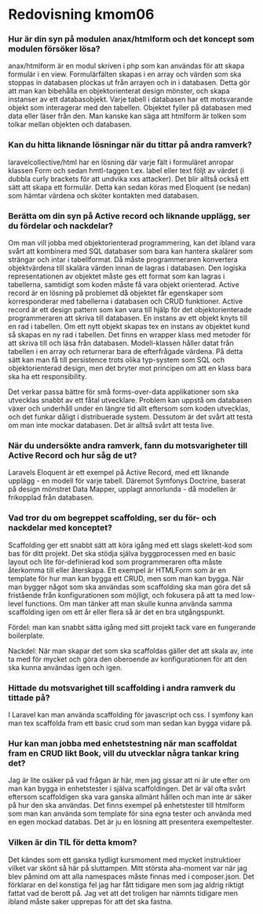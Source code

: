 ---
---
Redovisning kmom06
=========================

### Hur är din syn på modulen anax/htmlform och det koncept som modulen försöker lösa?
anax/htmlform är en modul skriven i php som kan användas för att skapa formulär i en view. Formulärfälten skapas i en array och värden som ska stoppas in databasen plockas ut från arrayen och in i databasen. Detta gör att man kan bibehålla en objektorienterat design mönster, och skapa instanser av ett databasobjekt. Varje tabell i databasen har ett motsvarande objekt som interagerar med den tabellen. Objektet fyller på databasen med data eller läser från den. Man kanske kan säga att htmlform är tolken som tolkar mellan objekten och databasen.

### Kan du hitta liknande lösningar när du tittar på andra ramverk?
laravelcollective/html har en lösning där varje fält i formuläret anropar klassen Form och sedan hmtl-taggen t.ex. label eller text följt av värdet (i dubbla curly brackets för att undvika xxs attacker). Det blir alltså också ett sätt att skapa ett formulär. Detta kan sedan köras med Eloquent (se nedan) som hämtar värdena och sköter kontakten med databasen.

### Berätta om din syn på Active record och liknande upplägg, ser du fördelar och nackdelar?
Om man vill jobba med objektorienterad programmering, kan det ibland vara svårt att kombinera med SQL databaser som bara kan hantera skalärer som strängar och intar i tabellformat. Då måste programmeraren konvertera objektvärdena till skalära värden innan de lagras i databasen.
Den logiska representationen av objektet måste ges ett format som kan lagras i tabellerna, samtidigt som koden måste få vara objekt orienterad.
Active record är en lösning på problemet då objektet får egenskaper som korresponderar med tabellerna i databasen och CRUD funktioner. Active record är ett design pattern som kan vara till hjälp för det objektorienterade programmeraren att skriva till databasen. En instans av ett objekt knyts till en rad i tabellen. Om ett nytt objekt skapas tex en instans av objektet kund så skapas en ny rad i tabellen. Det finns en wrapper klass med metoder för att skriva till och läsa från databasen. Modell-klassen håller datat från tabellen i en array och returnerar bara de efterfrågade värdena. På detta sätt kan man få till persistence trots olika typ-system som SQL och objektorienterad design, men det bryter mot principen om att en klass bara ska ha ett responsibility.

Det verkar passa bättre för små forms-over-data applikationer som ska utvecklas snabbt av ett fåtal utvecklare. Problem kan uppstå om databasen växer och underhåll under en längre tid allt eftersom som koden utvecklas, och det funkar dåligt i distribuerade system. Dessutom är det svårt att testa om man inte mockar databasen. Det är alltså svårt att testa live.


### När du undersökte andra ramverk, fann du motsvarigheter till Active Record och hur såg de ut?
Laravels Eloquent är ett exempel på Active Record, med ett liknande upplägg - en modell för varje tabell. Däremot Symfonys Doctrine, baserat på design mönstret Data Mapper, upplagt annorlunda - då modellen är frikopplad från databasen.


### Vad tror du om begreppet scaffolding, ser du för- och nackdelar med konceptet?
Scaffolding ger ett snabbt sätt att köra igång med ett slags skelett-kod som bas för ditt projekt. Det ska stödja själva byggprocessen med en basic layout och lite för-definierad kod som programmeraren ofta måste återkomma till eller återskapa. Ett exempel är HTMLForm som är en template för hur man kan bygga ett CRUD, men som man kan bygga.
När man bygger något som ska användas som scaffolding ska man göra det så fristående från konfigurationen som möjligt, och fokusera på att ta med low-level functions. Om man tänker att man skulle kunna använda samma scaffolding igen om ett år eller flera så är det en bra utgångspunkt.

Fördel: man kan snabbt sätta igång med sitt projekt tack vare en fungerande boilerplate.

Nackdel: När man skapar det som ska scaffoldas gäller det att skala av, inte ta med för mycket och göra den oberoende av konfigurationen för att den ska kunna användas igen och igen.


### Hittade du motsvarighet till scaffolding i andra ramverk du tittade på?
I Laravel kan man använda scaffolding för javascript och css. I symfony kan man tex scaffolda fram ett basic crud som man sedan kan bygga vidare på.

### Hur kan man jobba med enhetstestning när man scaffoldat fram en CRUD likt Book, vill du utvecklar några tankar kring det?
Jag är lite osäker på vad frågan är här, men jag gissar att ni är ute efter om man kan bygga in enhetstester i själva scaffoldingen. Det är väl ofta svårt eftersom scaffoldigen ska vara ganska allmänt hållen och man inte är säker på hur den ska användas. Det finns exempel på enhetstester till htmlform som man kan använda som template för sina egna tester och använda med en egen mockad databas. Det är ju en lösning att presentera exempeltester.

### Vilken är din TIL för detta kmom?
Det kändes som ett ganska tydligt kursmoment med mycket instruktioer vilket var skönt så här på sluttampen. Mitt största aha-moment var när jag blev påmind om att alla namespaces måste finnas med i composer.json. Det förklarar en del konstiga fel jag har fått tidigare men som jag aldrig riktigt fattat vad de berott på. Jag vet att det troligen har nämnts tidigare men ibland måste saker upprepas för att det ska fastna. 
 
 

